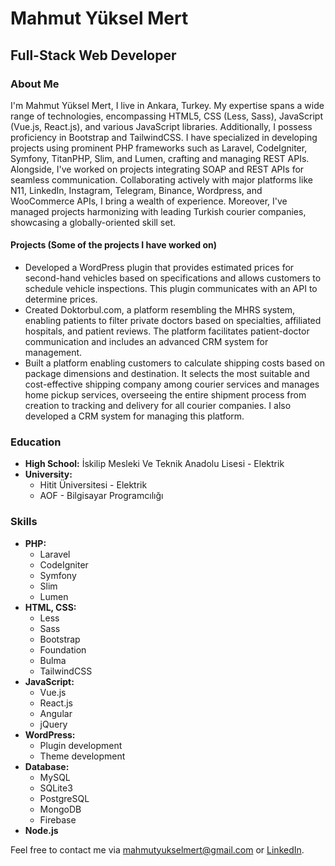 # Mahmut Yüksel Mert

## Full-Stack Web Developer

### About Me
I'm Mahmut Yüksel Mert, I live in Ankara, Turkey. My expertise spans a wide range of technologies, encompassing HTML5, CSS (Less, Sass), JavaScript (Vue.js, React.js), and various JavaScript libraries. Additionally, I possess proficiency in Bootstrap and TailwindCSS. I have specialized in developing projects using prominent PHP frameworks such as Laravel, CodeIgniter, Symfony, TitanPHP, Slim, and Lumen, crafting and managing REST APIs. Alongside, I've worked on projects integrating SOAP and REST APIs for seamless communication. Collaborating actively with major platforms like N11, LinkedIn, Instagram, Telegram, Binance, Wordpress, and WooCommerce APIs, I bring a wealth of experience. Moreover, I've managed projects harmonizing with leading Turkish courier companies, showcasing a globally-oriented skill set.

#### Projects (Some of the projects I have worked on)
- Developed a WordPress plugin that provides estimated prices for second-hand vehicles based on specifications and allows customers to schedule vehicle inspections. This plugin communicates with an API to determine prices.
- Created Doktorbul.com, a platform resembling the MHRS system, enabling patients to filter private doctors based on specialties, affiliated hospitals, and patient reviews. The platform facilitates patient-doctor communication and includes an advanced CRM system for management.
- Built a platform enabling customers to calculate shipping costs based on package dimensions and destination. It selects the most suitable and cost-effective shipping company among courier services and manages home pickup services, overseeing the entire shipment process from creation to tracking and delivery for all courier companies. I also developed a CRM system for managing this platform.

### Education
- **High School:** İskilip Mesleki Ve Teknik Anadolu Lisesi - Elektrik
- **University:** 
  - Hitit Üniversitesi - Elektrik
  - AOF - Bilgisayar Programcılığı

### Skills
- **PHP:**
  - Laravel
  - CodeIgniter
  - Symfony
  - Slim
  - Lumen
- **HTML, CSS:**
  - Less
  - Sass
  - Bootstrap
  - Foundation
  - Bulma
  - TailwindCSS
- **JavaScript:**
  - Vue.js
  - React.js
  - Angular
  - jQuery
- **WordPress:**
  - Plugin development
  - Theme development
- **Database:**
  - MySQL
  - SQLite3
  - PostgreSQL
  - MongoDB
  - Firebase
- **Node.js**

Feel free to contact me via [mahmutyukselmert@gmail.com](mailto:mahmutyukselmert@gmail.com) or [LinkedIn](https://www.linkedin.com/in/mahmutyukselmert/).

